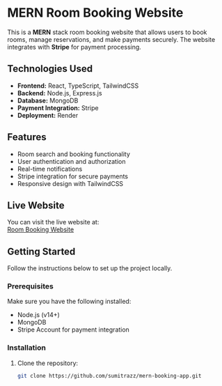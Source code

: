 # MERN Room Booking Website

This is a **MERN** stack room booking website that allows users to book rooms, manage reservations, and make payments securely. The website integrates with **Stripe** for payment processing.

## Technologies Used

- **Frontend:** React, TypeScript, TailwindCSS
- **Backend:** Node.js, Express.js
- **Database:** MongoDB
- **Payment Integration:** Stripe
- **Deployment:** Render

## Features

- Room search and booking functionality
- User authentication and authorization
- Real-time notifications 
- Stripe integration for secure payments
- Responsive design with TailwindCSS

## Live Website

You can visit the live website at:  
[Room Booking Website](https://mern-booking-app-cqmg.onrender.com)

## Getting Started

Follow the instructions below to set up the project locally.

### Prerequisites

Make sure you have the following installed:

- Node.js (v14+)
- MongoDB
- Stripe Account for payment integration

### Installation

1. Clone the repository:

   ```bash
   git clone https://github.com/sumitrazz/mern-booking-app.git
